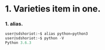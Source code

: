 # 1. Varieties item in one.

### 1. alias.

```python
user@sdshoriot:~$ alias python=python3
user@sdshoriot:~$ python -V
Python 3.6.3
```